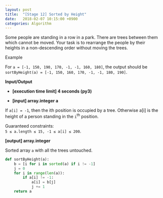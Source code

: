 ```yaml
---
layout: post
title:  "[Stage 12] Sorted by Height"
date:   2018-02-07 10:15:00 +0900
categories: Algorithm
---
```



Some people are standing in a row in a park. There are trees between them which cannot be moved. Your task is to rearrange the people by their heights in a non-descending order without moving the trees.

Example

For `a = [-1, 150, 190, 170, -1, -1, 160, 180]`, the output should be
`sortByHeight(a) = [-1, 150, 160, 170, -1, -1, 180, 190]`.

**Input/Output**

- **[execution time limit] 4 seconds (py3)**

- **[input] array.integer a**

If `a[i] = -1`, then the ith position is occupied by a tree. Otherwise a[i] is the height of a person standing in the `i`<sup>th</sup> position.

Guaranteed constraints:  
`5 ≤ a.length ≤ 15,
-1 ≤ a[i] ≤ 200`.

**[output] array.integer**

Sorted array `a` with all the trees untouched.

```python
def sortByHeight(a):
    b = [i for i in sorted(a) if i != -1]
    j = 0
    for i in range(len(a)):
        if a[i] != -1:
            a[i] = b[j]
            j += 1
    return a
```
